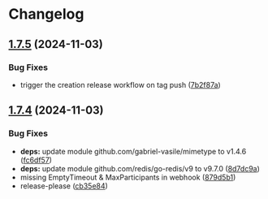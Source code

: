# Changelog

## [1.7.5](https://github.com/mynaparrot/plugNmeet-server/compare/v1.7.4...v1.7.5) (2024-11-03)


### Bug Fixes

* trigger the creation release workflow on tag push ([7b2f87a](https://github.com/mynaparrot/plugNmeet-server/commit/7b2f87a5ca4e93059e53b03d28db42a8fda552fe))

## [1.7.4](https://github.com/mynaparrot/plugNmeet-server/compare/v1.7.3...v1.7.4) (2024-11-03)


### Bug Fixes

* **deps:** update module github.com/gabriel-vasile/mimetype to v1.4.6 ([fc6df57](https://github.com/mynaparrot/plugNmeet-server/commit/fc6df57253b8ff035cc87e3d76d651e2391a9419))
* **deps:** update module github.com/redis/go-redis/v9 to v9.7.0 ([8d7dc9a](https://github.com/mynaparrot/plugNmeet-server/commit/8d7dc9ad888af695cdcab2562e881d76b73b0a15))
* missing EmptyTimeout & MaxParticipants in webhook ([879d5b1](https://github.com/mynaparrot/plugNmeet-server/commit/879d5b1591553fc3c43f9f11b5ac3a8ad2d618d2))
* release-please ([cb35e84](https://github.com/mynaparrot/plugNmeet-server/commit/cb35e840ddab34290e15a67c06b195babf60de50))
